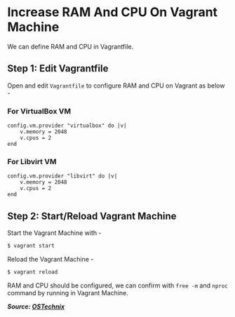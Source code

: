 # Increase RAM And CPU On Vagrant Machine

We can define RAM and CPU in Vagrantfile.

## Step 1: Edit Vagrantfile

Open and edit `Vagrantfile` to configure RAM and CPU on Vagrant as below -

### For VirtualBox VM

```
config.vm.provider "virtualbox" do |v|
    v.memory = 2048
    v.cpus = 2
end
```

### For Libvirt VM

```
config.vm.provider "libvirt" do |v|
    v.memory = 2048
    v.cpus = 2
end
```

## Step 2: Start/Reload Vagrant Machine

Start the Vagrant Machine with -

```bash
$ vagrant start
```

Reload the Vagrant Machine -

```bash
$ vagrant reload
```

RAM and CPU should be configured, we can confirm with `free -m` and `nproc` command by running in Vagrant Machine.

**_Source: [OSTechnix](https://ostechnix.com/how-to-increase-memory-and-cpu-on-vagrant-machine/)_**
